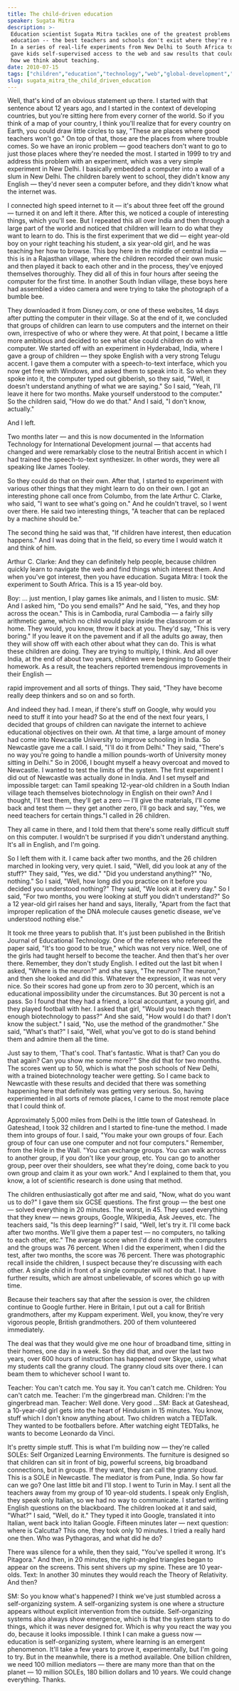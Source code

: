 ```yaml
---
title: The child-driven education
speaker: Sugata Mitra
description: >-
 Education scientist Sugata Mitra tackles one of the greatest problems of
 education -- the best teachers and schools don't exist where they're needed most.
 In a series of real-life experiments from New Delhi to South Africa to Italy, he
 gave kids self-supervised access to the web and saw results that could revolutionize
 how we think about teaching.
date: 2010-07-15
tags: ["children","education","technology","web","global-development","global-issues"]
slug: sugata_mitra_the_child_driven_education
---
```


Well, that's kind of an obvious statement up there. I started with that sentence about 12
years ago, and I started in the context of developing countries, but you're sitting here
from every corner of the world. So if you think of a map of your country, I think you'll
realize that for every country on Earth, you could draw little circles to say, "These are
places where good teachers won't go." On top of that, those are the places from where
trouble comes. So we have an ironic problem — good teachers don't want to go to just those
places where they're needed the most. I started in 1999 to try and address this problem
with an experiment, which was a very simple experiment in New Delhi. I basically embedded
a computer into a wall of a slum in New Delhi. The children barely went to school, they
didn't know any English — they'd never seen a computer before, and they didn't know what
the internet was.

I connected high speed internet to it — it's about three feet off the ground — turned it
on and left it there. After this, we noticed a couple of interesting things, which you'll
see. But I repeated this all over India and then through a large part of the world and
noticed that children will learn to do what they want to learn to do. This is the first
experiment that we did — eight year-old boy on your right teaching his student, a six
year-old girl, and he was teaching her how to browse. This boy here in the middle of
central India — this is in a Rajasthan village, where the children recorded their own
music and then played it back to each other and in the process, they've enjoyed themselves
thoroughly. They did all of this in four hours after seeing the computer for the first
time. In another South Indian village, these boys here had assembled a video camera and
were trying to take the photograph of a bumble bee.

They downloaded it from Disney.com, or one of these websites, 14 days after putting the
computer in their village. So at the end of it, we concluded that groups of children can
learn to use computers and the internet on their own, irrespective of who or where they
were. At that point, I became a little more ambitious and decided to see what else could
children do with a computer. We started off with an experiment in Hyderabad, India, where
I gave a group of children — they spoke English with a very strong Telugu accent. I gave
them a computer with a speech-to-text interface, which you now get free with Windows, and
asked them to speak into it. So when they spoke into it, the computer typed out gibberish,
so they said, "Well, it doesn't understand anything of what we are saying." So I said,
"Yeah, I'll leave it here for two months. Make yourself understood to the computer." So
the children said, "How do we do that." And I said, "I don't know, actually."

And I left. 

Two months later — and this is now documented in the Information Technology for
International Development journal — that accents had changed and were remarkably close to
the neutral British accent in which I had trained the speech-to-text synthesizer. In other
words, they were all speaking like James Tooley. 

So they could do that on their own. After that, I started to experiment with various other
things that they might learn to do on their own. I got an interesting phone call once from
Columbo, from the late Arthur C. Clarke, who said, "I want to see what's going on." And he
couldn't travel, so I went over there. He said two interesting things, "A teacher that can
be replaced by a machine should be." 

The second thing he said was that, "If children have interest, then education happens."
And I was doing that in the field, so every time I would watch it and think of
him.

Arthur C. Clarke: And they can definitely help people, because children quickly learn to
navigate the web and find things which interest them. And when you've got interest, then
you have education. Sugata Mitra: I took the experiment to South Africa. This is a 15
year-old boy.

Boy: ... just mention, I play games like animals, and I listen to music. SM: And I asked
him, "Do you send emails?" And he said, "Yes, and they hop across the ocean." This is in
Cambodia, rural Cambodia — a fairly silly arithmetic game, which no child would play
inside the classroom or at home. They would, you know, throw it back at you. They'd say,
"This is very boring." If you leave it on the pavement and if all the adults go away, then
they will show off with each other about what they can do. This is what these children are
doing. They are trying to multiply, I think. And all over India, at the end of about two
years, children were beginning to Google their homework. As a result, the teachers
reported tremendous improvements in their English — 

rapid improvement and all sorts of things. They said, "They have become really deep
thinkers and so on and so forth. 

And indeed they had. I mean, if there's stuff on Google, why would you need to stuff it
into your head? So at the end of the next four years, I decided that groups of children
can navigate the internet to achieve educational objectives on their own. At that time, a
large amount of money had come into Newcastle University to improve schooling in India. So
Newcastle gave me a call. I said, "I'll do it from Delhi." They said, "There's no way
you're going to handle a million pounds-worth of University money sitting in Delhi." So in
2006, I bought myself a heavy overcoat and moved to Newcastle. I wanted to test the limits
of the system. The first experiment I did out of Newcastle was actually done in India. And
I set myself and impossible target: can Tamil speaking 12-year-old children in a South
Indian village teach themselves biotechnology in English on their own? And I thought, I'll
test them, they'll get a zero — I'll give the materials, I'll come back and test them —
they get another zero, I'll go back and say, "Yes, we need teachers for certain things."I
called in 26 children.

They all came in there, and I told them that there's some really difficult stuff on this
computer. I wouldn't be surprised if you didn't understand anything. It's all in English,
and I'm going. 

So I left them with it. I came back after two months, and the 26 children marched in
looking very, very quiet. I said, "Well, did you look at any of the stuff?" They said,
"Yes, we did." "Did you understand anything?" "No, nothing." So I said, "Well, how long
did you practice on it before you decided you understood nothing?" They said, "We look at
it every day." So I said, "For two months, you were looking at stuff you didn't
understand?" So a 12 year-old girl raises her hand and says, literally, "Apart from the
fact that improper replication of the DNA molecule causes genetic disease, we've
understood nothing else."

It took me three years to publish that. It's just been published in the British Journal of
Educational Technology. One of the referees who refereed the paper said, "It's too good to
be true," which was not very nice. Well, one of the girls had taught herself to become the
teacher. And then that's her over there. Remember, they don't study English. I edited out
the last bit when I asked, "Where is the neuron?" and she says, "The neuron? The neuron,"
and then she looked and did this. Whatever the expression, it was not very nice. So their
scores had gone up from zero to 30 percent, which is an educational impossibility under
the circumstances. But 30 percent is not a pass. So I found that they had a friend, a
local accountant, a young girl, and they played football with her. I asked that girl,
"Would you teach them enough biotechnology to pass?" And she said, "How would I do that? I
don't know the subject." I said, "No, use the method of the grandmother." She said,
"What's that?" I said, "Well, what you've got to do is stand behind them and admire them
all the time.

Just say to them, 'That's cool. That's fantastic. What is that? Can you do that again? Can
you show me some more?'" She did that for two months. The scores went up to 50, which is
what the posh schools of New Delhi, with a trained biotechnology teacher were getting. So I
came back to Newcastle with these results and decided that there was something happening
here that definitely was getting very serious. So, having experimented in all sorts of
remote places, I came to the most remote place that I could think of. 

Approximately 5,000 miles from Delhi is the little town of Gateshead. In Gateshead, I took
32 children and I started to fine-tune the method. I made them into groups of four. I
said, "You make your own groups of four. Each group of four can use one computer and not
four computers." Remember, from the Hole in the Wall. "You can exchange groups. You can
walk across to another group, if you don't like your group, etc. You can go to another
group, peer over their shoulders, see what they're doing, come back to you own group and
claim it as your own work." And I explained to them that, you know, a lot of scientific
research is done using that method.

The children enthusiastically got after me and said, "Now, what do you want us to do?" I
gave them six GCSE questions. The first group — the best one — solved everything in 20
minutes. The worst, in 45. They used everything that they knew — news groups, Google,
Wikipedia, Ask Jeeves, etc. The teachers said, "Is this deep learning?" I said, "Well,
let's try it. I'll come back after two months. We'll give them a paper test — no
computers, no talking to each other, etc." The average score when I'd done it with the
computers and the groups was 76 percent. When I did the experiment, when I did the test,
after two months, the score was 76 percent. There was photographic recall inside the
children, I suspect because they're discussing with each other. A single child in front of
a single computer will not do that. I have further results, which are almost unbelievable,
of scores which go up with time.

Because their teachers say that after the session is over, the children continue to Google
further. Here in Britain, I put out a call for British grandmothers, after my Kuppam
experiment. Well, you know, they're very vigorous people, British grandmothers. 200 of
them volunteered immediately. 

The deal was that they would give me one hour of broadband time, sitting in their homes,
one day in a week. So they did that, and over the last two years, over 600 hours of
instruction has happened over Skype, using what my students call the granny cloud. The
granny cloud sits over there. I can beam them to whichever school I want
to.

Teacher: You can't catch me. You say it. You can't catch me. Children: You can't catch
me. Teacher: I'm the gingerbread man. Children: I'm the gingerbread man. Teacher: Well done.
Very good ...SM: Back at Gateshead, a 10-year-old girl gets into the heart of Hinduism in
15 minutes. You know, stuff which I don't know anything about. Two children watch a
TEDTalk. They wanted to be footballers before. After watching eight TEDTalks, he wants to
become Leonardo da Vinci.

It's pretty simple stuff. This is what I'm building now — they're called SOLEs: Self
Organized Learning Environments. The furniture is designed so that children can sit in
front of big, powerful screens, big broadband connections, but in groups. If they want,
they can call the granny cloud. This is a SOLE in Newcastle. The mediator is from Pune,
India. So how far can we go? One last little bit and I'll stop. I went to Turin in May. I
sent all the teachers away from my group of 10 year-old students. I speak only English,
they speak only Italian, so we had no way to communicate. I started writing English
questions on the blackboard. The children looked at it and said, "What?" I said, "Well, do
it." They typed it into Google, translated it into Italian, went back into Italian Google.
Fifteen minutes later — next question: where is Calcutta? This one, they took only 10
minutes. I tried a really hard one then. Who was Pythagoras, and what did he
do?

There was silence for a while, then they said, "You've spelled it wrong. It's Pitagora."
And then, in 20 minutes, the right-angled triangles began to appear on the screens. This
sent shivers up my spine. These are 10 year-olds. Text: In another 30 minutes they would
reach the Theory of Relativity. And then?

SM: So you know what's happened? I think we've just stumbled across a self-organizing
system. A self-organizing system is one where a structure appears without explicit
intervention from the outside. Self-organizing systems also always show emergence, which
is that the system starts to do things, which it was never designed for. Which is why you
react the way you do, because it looks impossible. I think I can make a guess now —
education is self-organizing system, where learning is an emergent phenomenon. It'll take
a few years to prove it, experimentally, but I'm going to try. But in the meanwhile, there
is a method available. One billion children, we need 100 million mediators — there are
many more than that on the planet — 10 million SOLEs, 180 billion dollars and 10 years. We
could change everything. Thanks.

<!--
ad_duration=3.33
event="TEDGlobal 2010"
external_start_time=0
has_talk_citation=0
intro_duration=11.82
is_subtitle_required="False"
is_talk_featured="True"
language="en"
language_swap="False"
native_language="en"
number_of_related_talks=6
number_of_speakers=1
number_of_subtitled_videos=42
number_of_tags=6
number_of_talk_download_languages=43
number_of_talk_more_resources=4
number_of_talk_recommendations=1
number_of_talks_take_actions=0
post_ad_duration=0.83
published_timestamp="2010-09-07 09:11:00"
recording_date="2010-07-15"
speaker_description="Education researcher"
speaker_is_published=1
speaker_name="Sugata Mitra"
speaker_what_others_say="Mitra argues that the information revolution has enabled a style of learning that wasn’t possible before."
talk_name="The child-driven education"
talk_recommendations_blurb="Explore a list of resources compiled by Mitra about the future of tech-enabled, self-directed education."
talks_tags=["children","education","technology","web","global-development","global-issues"]
talks_take_action=[]
url_photo_speaker="https://pe.tedcdn.com/images/ted/4650103538950c1b6428dd0acffcaaa143758481_254x191.jpg"
url_photo_talk="https://pe.tedcdn.com/images/ted/196087_800x600.jpg"
url_webpage="https://www.ted.com/talks/sugata_mitra_the_child_driven_education"
video_type_name="TED Stage Talk"
-->